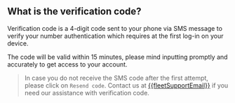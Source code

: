 <h2>What is the verification code?</h2>

Verification code is a 4-digit code sent to your phone via SMS message to verify your number authentication which requires at the first log-in on your device.

The code will be valid within 15 minutes, please mind inputting promptly and accurately to get access to your account.

> In case you do not receive the SMS code after the first attempt, please click on `Resend code`.
> Contact us at <a href="mailto:{{fleetSupportEmail}}">{{fleetSupportEmail}}</a> if you need our assistance with verification code.
